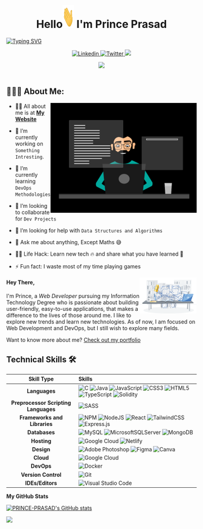 <!-- ![App Screenshot](https://github.com/PRINCE-PRASAD/PRINCE-PRASAD/blob/main/assets/prince.gif?raw=true) -->

<h1 align="center">Hello<img src="https://raw.githubusercontent.com/ABSphreak/ABSphreak/master/gifs/Hi.gif" width="30px" height="60px"> I'm Prince Prasad</h1>

[![Typing SVG](https://readme-typing-svg.herokuapp.com?font=montserrat&size=56&center=true&vCenter=true&multiline=true&width=1000&height=300&lines=Hello+Folks!!;My+name++is++Prince;Welcome+to+my+Github+Profile)](https://git.io/typing-svg)


<p align="center">
    <a href="https://www.linkedin.com/in/prince-prasad/">
        <img src="https://img.shields.io/badge/Linkedin-%230077B5.svg?style=for-the-badge&logo=linkedin&logoColor=white" alt="Linkedin" />
    </a>
    <a href="https://twitter.com/PRINCE__PRASAD">
        <img src="https://img.shields.io/badge/-Twitter-%231DA1F2.svg?style=for-the-badge&logo=Twitter&logoColor=white" alt="Twitter" />
    </a>
     <a href="mailto:pkprasad998@gmail.com">
      <img src="https://img.shields.io/badge/SEND%20MAIL-7cebf5?&style=for-the-badge&logo=MAIL.RU&logoColor=black">
    </a>
    
</p> 

<div align="center">
  <img src ="./banner.png" />
  
</div>

 <br/>

## 👨🏻‍💻 About Me:

<img  src="./assets/one.gif" height="290px" align="right" />

- 🙋‍♂️ All about me is at **[My Website](https://.vercel.app/)**

- 🔭 I’m currently working on `Something Intresting`.

- 🌱 I’m currently learning `DevOps Methodologies`

- 👯 I’m looking to collaborate for `Dev Projects`

- 🤔 I’m looking for help with `Data Structures and Algorithms`

- 💬 Ask me about anything, Except Maths :sweat_smile:

- 👨‍💻 Life Hack: Learn new tech :fire: and share what you have learned :tada:

- ⚡ Fun fact: I waste most of my time playing games




<img width="30%" align="right" src="https://github.com/PRINCE-PRASAD/PRINCE-PRASAD/blob/main/assets/workbench.svg?raw=true">   

<h4>Hey There,</h4>  

I'm Prince, a *Web Developer* pursuing my Information Technology Degree who is passionate about building user-friendly, easy-to-use applications, that makes a difference to the lives of those around me. I like to explore new trends and learn new technologies. As of now, I am focused on Web Development and DevOps, but I still wish to explore many fields.    

Want to know more about me? [Check out my portfolio](https://--------/)

<h2>Technical Skills 🛠</h2>

| Skill Type      | Skills | 
| :---:        |    :----   |
| **Languages**      | ![C](https://img.shields.io/badge/c-%2300599C.svg?style=for-the-badge&logo=c&logoColor=white) ![Java](https://img.shields.io/badge/java-%23ED8B00.svg?style=for-the-badge&logo=java&logoColor=white) ![JavaScript](https://img.shields.io/badge/javascript-%23323330.svg?style=for-the-badge&logo=javascript&logoColor=%23F7DF1E) ![CSS3](https://img.shields.io/badge/css3-%231572B6.svg?style=for-the-badge&logo=css3&logoColor=white) ![HTML5](https://img.shields.io/badge/html5-%23E34F26.svg?style=for-the-badge&logo=html5&logoColor=white) ![TypeScript](https://img.shields.io/badge/typescript-%23007ACC.svg?style=for-the-badge&logo=typescript&logoColor=white) ![Solidity](https://img.shields.io/badge/Solidity-%23363636.svg?style=for-the-badge&logo=solidity&logoColor=white)| 
| **Preprocessor Scripting Languages**       |    ![SASS](https://img.shields.io/badge/SASS-hotpink.svg?style=for-the-badge&logo=SASS&logoColor=white)   |
| **Frameworks and Libraries**       |    ![NPM](https://img.shields.io/badge/NPM-%23000000.svg?style=for-the-badge&logo=npm&logoColor=white) ![NodeJS](https://img.shields.io/badge/node.js-6DA55F?style=for-the-badge&logo=node.js&logoColor=white) ![React](https://img.shields.io/badge/react-%2320232a.svg?style=for-the-badge&logo=react&logoColor=%2361DAFB) ![TailwindCSS](https://img.shields.io/badge/tailwindcss-%2338B2AC.svg?style=for-the-badge&logo=tailwind-css&logoColor=white)  ![Express.js](https://img.shields.io/badge/express.js-%23404d59.svg?logo=express&logoColor=%2361DAFB&style=for-the-badge) |
| **Databases**        |    ![MySQL](https://img.shields.io/badge/mysql-%2300f.svg?style=for-the-badge&logo=mysql&logoColor=white)  ![MicrosoftSQLServer](https://img.shields.io/badge/Microsoft%20SQL%20Sever-CC2927?style=for-the-badge&logo=microsoft%20sql%20server&logoColor=white) ![MongoDB](https://img.shields.io/badge/MongoDB-%234ea94b.svg?style=for-the-badge&logo=mongodb&logoColor=white) |
| **Hosting**        |   ![Google Cloud](https://img.shields.io/badge/GoogleCloud-%234285F4.svg?style=for-the-badge&logo=google-cloud&logoColor=white) ![Netlify](https://img.shields.io/badge/netlify-%23000000.svg?style=for-the-badge&logo=netlify&logoColor=#00C7B7)    |
| **Design**        |    ![Adobe Photoshop](https://img.shields.io/badge/adobe%20photoshop-%2331A8FF.svg?style=for-the-badge&logo=adobe%20photoshop&logoColor=white) ![Figma](https://img.shields.io/badge/figma-%23F24E1E.svg?style=for-the-badge&logo=figma&logoColor=white)  ![Canva](https://img.shields.io/badge/Canva-%2300C4CC.svg?style=for-the-badge&logo=Canva&logoColor=white) |
| **Cloud**        |   ![Google Cloud](https://img.shields.io/badge/GoogleCloud-%234285F4.svg?style=for-the-badge&logo=google-cloud&logoColor=white)    |
| **DevOps**       |   ![Docker](https://img.shields.io/badge/docker-%230db7ed.svg?style=for-the-badge&logo=docker&logoColor=white)  |
| **Version Control**        |    ![Git](https://img.shields.io/badge/git-%23F05033.svg?style=for-the-badge&logo=git&logoColor=white)   |
| **IDEs/Editors**       |    ![Visual Studio Code](https://img.shields.io/badge/Visual%20Studio%20Code-0078d7.svg?style=for-the-badge&logo=visual-studio-code&logoColor=white)   |


<b>My GitHub Stats</b>

<a href="http://www.github.com/PRINCE-PRASAD"><img src="https://github-readme-stats.vercel.app/api?username=PRINCE-PRASAD&show_icons=true&hide=&count_private=true&title_color=0891b2&text_color=ffffff&icon_color=0891b2&bg_color=1c1917&hide_border=true&show_icons=true" alt="PRINCE-PRASAD's GitHub stats" /></a>

<a href="http://www.github.com/PRINCE-PRASAD"><img src="https://github-readme-streak-stats.herokuapp.com/?user=PRINCE-PRASAD&stroke=ffffff&background=1c1917&ring=0891b2&fire=0891b2&currStreakNum=ffffff&currStreakLabel=0891b2&sideNums=ffffff&sideLabels=ffffff&dates=ffffff&hide_border=true" /></a>

